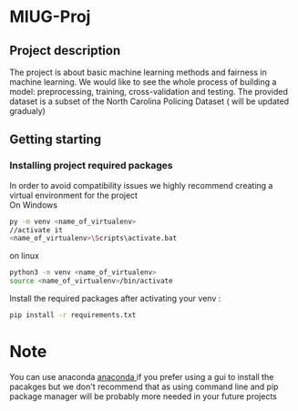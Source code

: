 # MIUG-Proj
## Project description  
The project is about basic machine learning methods and fairness in machine learning. We
would like to see the whole process of building a model: preprocessing, training, cross-validation and
testing. The provided dataset is a subset of the North Carolina Policing Dataset ( will be updated gradualy)
## Getting starting 
### Installing project required packages 
In order to avoid compatibility issues we highly recommend creating a virtual environment for the project <br /> 
On Windows
```bash
py -m venv <name_of_virtualenv>
//activate it 
<name_of_virtualenv>\Scripts\activate.bat

```
on linux
```bash
python3 -m venv <name_of_virtualenv>
source <name_of_virtualenv>/bin/activate

``` 
Install the required packages after activating your venv :
```bash
pip install -r requirements.txt
``` 
# Note
You can use anaconda [anaconda ](https://www.anaconda.com/) if you prefer using a gui to install the pacakges but we don't recommend that as using command line and pip package manager will be probably more needed in your future projects



